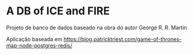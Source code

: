 # A DB of ICE and FIRE

Projeto de banco de dados baseado na obra do autor George R. R. Martin

Aplicação baseada em https://blog.patricktriest.com/game-of-thrones-map-node-postgres-redis/
